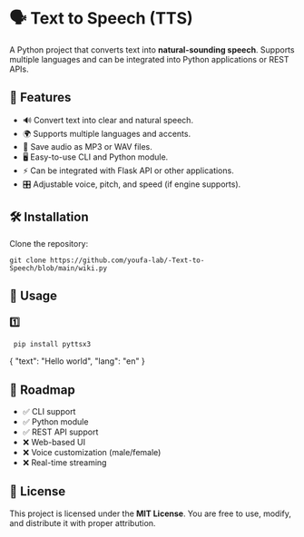 <!DOCTYPE html>
<html lang="en">
<head>
    <meta charset="UTF-8">
</head>
<body>

<h1>🗣️ Text to Speech (TTS)</h1>

<p>A Python project that converts text into <strong>natural-sounding speech</strong>. Supports multiple languages and can be integrated into Python applications or REST APIs.</p>

<h2>🚀 Features</h2>
<ul>
    <li>🔊 Convert text into clear and natural speech.</li>
    <li>🌍 Supports multiple languages and accents.</li>
    <li>💾 Save audio as MP3 or WAV files.</li>
    <li>🖥️ Easy-to-use CLI and Python module.</li>
    <li>⚡ Can be integrated with Flask API or other applications.</li>
    <li>🎛️ Adjustable voice, pitch, and speed (if engine supports).</li>
</ul>

<h2>🛠️ Installation</h2>
<p>Clone the repository:</p>
<pre><code>git clone https://github.com/youfa-lab/-Text-to-Speech/blob/main/wiki.py
</code></pre>

<h2>📌 Usage</h2>

<h3>1️⃣ </h3>
<pre><code> pip install pyttsx3 </code></pre>

{
  "text": "Hello world",
  "lang": "en"
}</code></pre>

<h2>🧪 Roadmap</h2>
<ul>
    <li>✅ CLI support</li>
    <li>✅ Python module</li>
    <li>✅ REST API support</li>
    <li>❌ Web-based UI</li>
    <li>❌ Voice customization (male/female)</li>
    <li>❌ Real-time streaming</li>
</ul>

<h2>📜 License</h2>
<p>This project is licensed under the <strong>MIT License</strong>. You are free to use, modify, and distribute it with proper attribution.</p>

</body>
</html>
